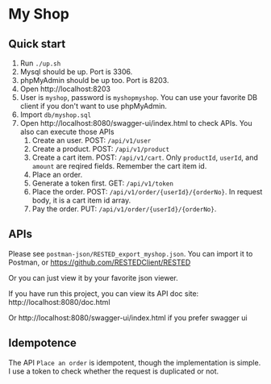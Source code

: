 # My Shop

## Quick start

1. Run `./up.sh`
2. Mysql should be up. Port is 3306.
3. phpMyAdmin should be up too. Port is 8203.
4. Open http://localhost:8203
5. User is `myshop`, password is `myshopmyshop`. You can use your favorite DB client if you don't want to use phpMyAdmin.
6. Import `db/myshop.sql`
7. Open http://localhost:8080/swagger-ui/index.html to check APIs. You also can execute those APIs
   1. Create an user. POST: `/api/v1/user`
   2. Create a product. POST: `/api/v1/product`
   3. Create a cart item. POST: `/api/v1/cart`. Only `productId`, `userId`, and `amount` are reqired fields. Remember the cart item id.
   4. Place an order.
     1. Generate a token first. GET: `/api/v1/token`
     2. Place the order. POST: `/api/v1/order/{userId}/{orderNo}`. In request body, it is a cart item id array.
   5. Pay the order. PUT: `/api/v1/order/{userId}/{orderNo}`.

## APIs

Please see `postman-json/RESTED_export_myshop.json`. You can import it to Postman, or https://github.com/RESTEDClient/RESTED

Or you can just view it by your favorite json viewer.

If you have run this project, you can view its API doc site: http://localhost:8080/doc.html

Or http://localhost:8080/swagger-ui/index.html if you prefer swagger ui

## Idempotence

The API `Place an order` is idempotent, though the implementation is simple. I use a token to check whether the request is duplicated or not.
